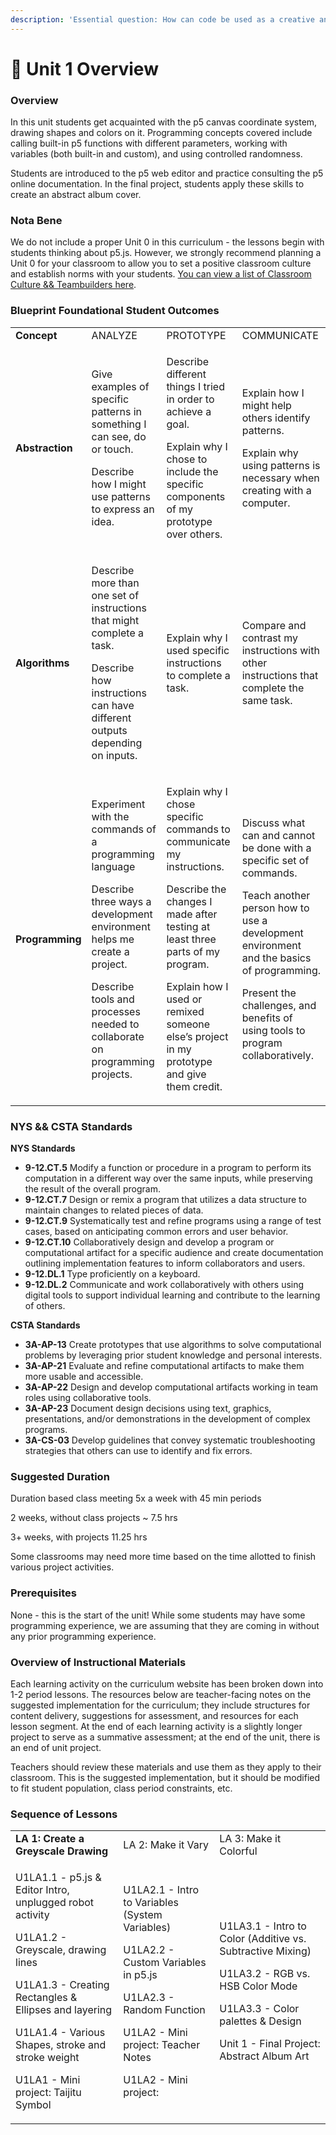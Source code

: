 ```yaml
---
description: 'Essential question: How can code be used as a creative and expressive medium?'
---
```


# 🔮 Unit 1 Overview

### Overview

In this unit students get acquainted with the p5 canvas coordinate system, drawing shapes and colors on it. Programming concepts covered include calling built-in p5 functions with different parameters, working with variables (both built-in and custom), and using controlled randomness.

Students are introduced to the p5 web editor and practice consulting the p5 online documentation. In the final project, students apply these skills to create an abstract album cover.

### Nota Bene

We do not include a proper Unit 0 in this curriculum - the lessons begin with students thinking about p5.js. However, we strongly recommend planning a Unit 0 for your classroom to allow you to set a positive classroom culture and establish norms with your students. [You can view a list of Classroom Culture && Teambuilders here](https://docs.google.com/document/d/1cLXMWff3uSPKi\_-tsr6VN4sFUA1tKlcO6wiuFGEPVJY/preview#bookmark=id.ch080nludxxm).

### Blueprint Foundational Student Outcomes

|                 |                                                                                                                                                                                                                                |                                                                                                                                                                                                                                                                   |                                                                                                                                                                                                                                                                  |
| --------------- | ------------------------------------------------------------------------------------------------------------------------------------------------------------------------------------------------------------------------------ | ----------------------------------------------------------------------------------------------------------------------------------------------------------------------------------------------------------------------------------------------------------------- | ---------------------------------------------------------------------------------------------------------------------------------------------------------------------------------------------------------------------------------------------------------------- |
| **Concept**     | ANALYZE                                                                                                                                                                                                                        | PROTOTYPE                                                                                                                                                                                                                                                         | COMMUNICATE                                                                                                                                                                                                                                                      |
| **Abstraction** | <p>Give examples of specific patterns in something I can see, do or touch.</p><p>Describe how I might use patterns to express an idea.</p>                                                                                     | <p>Describe different things I tried in order to achieve a goal.</p><p>Explain why I chose to include the specific components of my prototype over others.</p>                                                                                                    | <p>Explain how I might help others identify patterns.</p><p>Explain why using patterns is necessary when creating with a computer.</p>                                                                                                                           |
| **Algorithms**  | <p>Describe more than one set of instructions that might complete a task.</p><p>Describe how instructions can have different outputs depending on inputs.</p>                                                                  | Explain why I used specific instructions to complete a task.                                                                                                                                                                                                      | Compare and contrast my instructions with other instructions that complete the same task.                                                                                                                                                                        |
| **Programming** | <p>Experiment with the commands of a programming language</p><p>Describe three ways a development environment helps me create a project.</p><p>Describe tools and processes needed to collaborate on programming projects.</p> | <p>Explain why I chose specific commands to communicate my instructions.</p><p>Describe the changes I made after testing at least three parts of my program.</p><p>Explain how I used or remixed someone else’s project in my prototype and give them credit.</p> | <p>Discuss what can and cannot be done with a specific set of commands.</p><p>Teach another person how to use a development environment and the basics of programming.</p><p>Present the challenges, and benefits of using tools to program collaboratively.</p> |

### NYS && CSTA Standards

**NYS Standards**

* **9-12.CT.5** Modify a function or procedure in a program to perform its computation in a different way over the same inputs, while preserving the result of the overall program.
* **9-12.CT.7** Design or remix a program that utilizes a data structure to maintain changes to related pieces of data.
* **9-12.CT.9** Systematically test and refine programs using a range of test cases, based on anticipating common errors and user behavior.
* **9-12.CT.10** Collaboratively design and develop a program or computational artifact for a specific audience and create documentation outlining implementation features to inform collaborators and users.
* **9-12.DL.1** Type proficiently on a keyboard.
* **9-12.DL.2** Communicate and work collaboratively with others using digital tools to support individual learning and contribute to the learning of others.

**CSTA Standards**

* **3A-AP-13** Create prototypes that use algorithms to solve computational problems by leveraging prior student knowledge and personal interests.
* **3A-AP-21** Evaluate and refine computational artifacts to make them more usable and accessible.
* **3A-AP-22** Design and develop computational artifacts working in team roles using collaborative tools.
* **3A-AP-23** Document design decisions using text, graphics, presentations, and/or demonstrations in the development of complex programs.
* **3A-CS-03** Develop guidelines that convey systematic troubleshooting strategies that others can use to identify and fix errors.

### Suggested Duration

Duration based class meeting 5x a week with 45 min periods

2 weeks, without class projects \~ 7.5 hrs

3+ weeks, with projects 11.25 hrs

Some classrooms may need more time based on the time allotted to finish various project activities.

### Prerequisites

None - this is the start of the unit! While some students may have some programming experience, we are assuming that they are coming in without any prior programming experience.

### Overview of Instructional Materials

Each learning activity on the curriculum website has been broken down into 1-2 period lessons. The resources below are teacher-facing notes on the suggested implementation for the curriculum; they include structures for content delivery, suggestions for assessment, and resources for each lesson segment. At the end of each learning activity is a slightly longer project to serve as a summative assessment; at the end of the unit, there is an end of unit project.

Teachers should review these materials and use them as they apply to their classroom. This is the suggested implementation, but it should be modified to fit student population, class period constraints, etc.

### Sequence of Lessons

|                                                                                                                                                                                                                                                                                                          |                                                                                                                                                                                                        |                                                                                                                                                                                                                    |
| -------------------------------------------------------------------------------------------------------------------------------------------------------------------------------------------------------------------------------------------------------------------------------------------------------- | ------------------------------------------------------------------------------------------------------------------------------------------------------------------------------------------------------ | ------------------------------------------------------------------------------------------------------------------------------------------------------------------------------------------------------------------ |
| **LA 1: Create a Greyscale Drawing**                                                                                                                                                                                                                                                                     | LA 2: Make it Vary                                                                                                                                                                                     | LA 3: Make it Colorful                                                                                                                                                                                             |
| <p>U1LA1.1 - p5.js &#x26; Editor Intro, unplugged robot activity<br></p><p>U1LA1.2 - Greyscale, drawing lines<br></p><p>U1LA1.3 - Creating Rectangles &#x26; Ellipses and layering<br></p><p>U1LA1.4 - Various Shapes, stroke and stroke weight<br></p><p>U1LA1 - Mini project: Taijitu Symbol<br></p> | <p>U1LA2.1 - Intro to Variables (System Variables)</p><p>U1LA2.2 - Custom Variables in p5.js</p><p>U1LA2.3 - Random Function</p><p>U1LA2 - Mini project: Teacher Notes</p><p>U1LA2 - Mini project:</p> | <p>U1LA3.1 - Intro to Color (Additive vs. Subtractive Mixing)<br></p><p>U1LA3.2 - RGB vs. HSB Color Mode<br></p><p>U1LA3.3 - Color palettes &#x26; Design<br></p><p>Unit 1 - Final Project: Abstract Album Art</p> |
